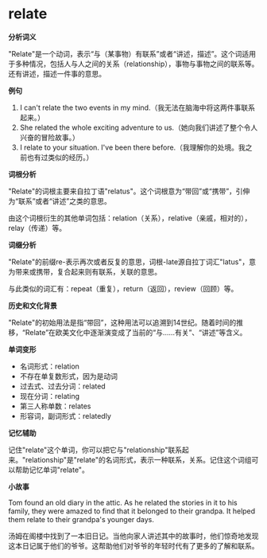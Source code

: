 # relate

**分析词义**

  

"Relate"是一个动词，表示“与（某事物）有联系”或者“讲述，描述”。这个词适用于多种情况，包括人与人之间的关系（relationship），事物与事物之间的联系等。还有讲述，描述一件事的意思。

  

**例句**

  

1.  I can't relate the two events in my mind.（我无法在脑海中将这两件事联系起来。）
2.  She related the whole exciting adventure to us.（她向我们讲述了整个令人兴奋的冒险故事。）
3.  I relate to your situation. I've been there before.（我理解你的处境。我之前也有过类似的经历。）

  

**词根分析**

  

"Relate"的词根主要来自拉丁语"relatus"。这个词根意为“带回”或“携带”，引伸为“联系”或者“讲述”之类的意思。

  

由这个词根衍生的其他单词包括：relation（关系），relative（亲戚，相对的），relay（传递）等。

  

**词缀分析**

  

"Relate"的前缀re-表示再次或者反复的意思，词根-late源自拉丁词汇"latus"，意为带来或携带，复合起来则有联系，关联的意思。

  

与此类似的词汇有：repeat（重复），return（返回），review（回顾）等。

  

**历史和文化背景**

  

"Relate"的初始用法是指“带回”，这种用法可以追溯到14世纪。随着时间的推移，“Relate”在欧美文化中逐渐演变成了当前的“与……有关”、“讲述”等含义。

  

**单词变形**

  

*   名词形式：relation
*   不存在单复数形式，因为是动词
*   过去式、过去分词：related
*   现在分词：relating
*   第三人称单数：relates
*   形容词，副词形式：relatedly

  

**记忆辅助**

  

记住"relate"这个单词，你可以把它与"relationship"联系起来。"relationship"是"relate"的名词形式，表示一种联系，关系。记住这个词组可以帮助记忆单词"relate"。

  

**小故事**

  

Tom found an old diary in the attic. As he related the stories in it to his family, they were amazed to find that it belonged to their grandpa. It helped them relate to their grandpa's younger days.

  

汤姆在阁楼中找到了一本旧日记。当他向家人讲述其中的故事时，他们惊奇地发现这本日记属于他们的爷爷。这帮助他们对爷爷的年轻时代有了更多的了解和联系。
